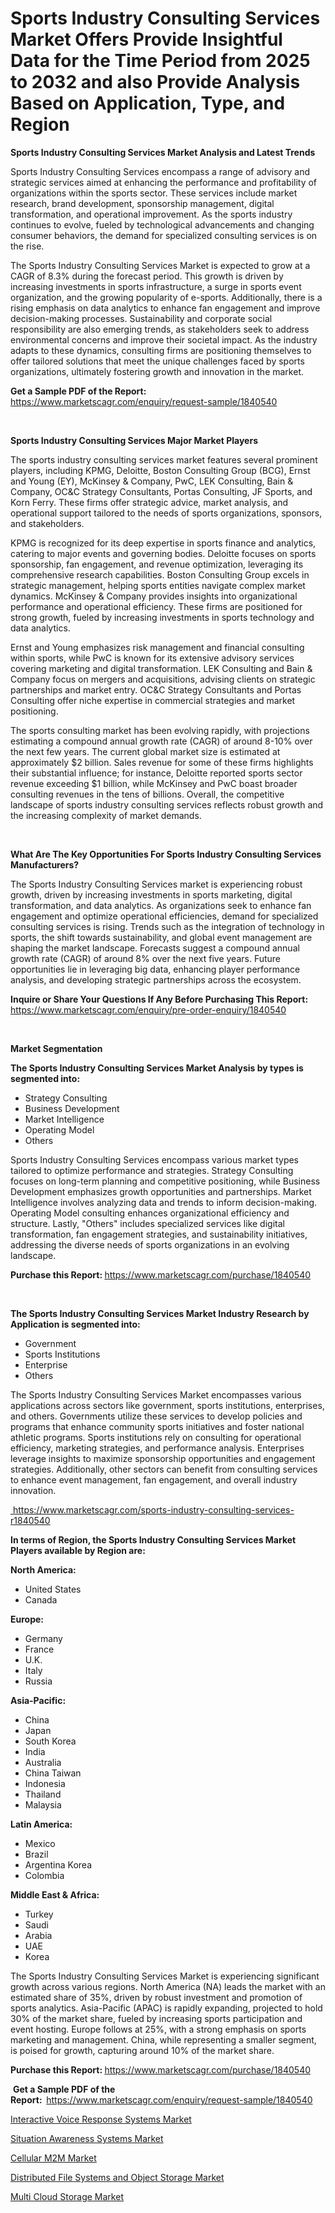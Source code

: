 <p><h1>Sports Industry Consulting Services Market Offers Provide Insightful Data for the Time Period from 2025 to 2032 and also Provide Analysis Based on Application, Type, and Region</h1></p><p><strong>Sports Industry Consulting Services Market Analysis and Latest Trends</strong></p>
<p><p>Sports Industry Consulting Services encompass a range of advisory and strategic services aimed at enhancing the performance and profitability of organizations within the sports sector. These services include market research, brand development, sponsorship management, digital transformation, and operational improvement. As the sports industry continues to evolve, fueled by technological advancements and changing consumer behaviors, the demand for specialized consulting services is on the rise.</p><p>The Sports Industry Consulting Services Market is expected to grow at a CAGR of 8.3% during the forecast period. This growth is driven by increasing investments in sports infrastructure, a surge in sports event organization, and the growing popularity of e-sports. Additionally, there is a rising emphasis on data analytics to enhance fan engagement and improve decision-making processes. Sustainability and corporate social responsibility are also emerging trends, as stakeholders seek to address environmental concerns and improve their societal impact. As the industry adapts to these dynamics, consulting firms are positioning themselves to offer tailored solutions that meet the unique challenges faced by sports organizations, ultimately fostering growth and innovation in the market.</p></p>
<p><strong>Get a Sample PDF of the Report:&nbsp;</strong> <a href="https://www.marketscagr.com/enquiry/request-sample/1840540?utm_campaign=1869&utm_medium=2&utm_source=Github&utm_content=ia&utm_term=11032025&utm_id=sports-industry-consulting-services">https://www.marketscagr.com/enquiry/request-sample/1840540</a></p>
<p>&nbsp;</p>
<p><strong>Sports Industry Consulting Services Major Market Players</strong></p>
<p><p>The sports industry consulting services market features several prominent players, including KPMG, Deloitte, Boston Consulting Group (BCG), Ernst and Young (EY), McKinsey & Company, PwC, LEK Consulting, Bain & Company, OC&C Strategy Consultants, Portas Consulting, JF Sports, and Korn Ferry. These firms offer strategic advice, market analysis, and operational support tailored to the needs of sports organizations, sponsors, and stakeholders.</p><p>KPMG is recognized for its deep expertise in sports finance and analytics, catering to major events and governing bodies. Deloitte focuses on sports sponsorship, fan engagement, and revenue optimization, leveraging its comprehensive research capabilities. Boston Consulting Group excels in strategic management, helping sports entities navigate complex market dynamics. McKinsey & Company provides insights into organizational performance and operational efficiency. These firms are positioned for strong growth, fueled by increasing investments in sports technology and data analytics.</p><p>Ernst and Young emphasizes risk management and financial consulting within sports, while PwC is known for its extensive advisory services covering marketing and digital transformation. LEK Consulting and Bain & Company focus on mergers and acquisitions, advising clients on strategic partnerships and market entry. OC&C Strategy Consultants and Portas Consulting offer niche expertise in commercial strategies and market positioning.</p><p>The sports consulting market has been evolving rapidly, with projections estimating a compound annual growth rate (CAGR) of around 8-10% over the next few years. The current global market size is estimated at approximately $2 billion. Sales revenue for some of these firms highlights their substantial influence; for instance, Deloitte reported sports sector revenue exceeding $1 billion, while McKinsey and PwC boast broader consulting revenues in the tens of billions. Overall, the competitive landscape of sports industry consulting services reflects robust growth and the increasing complexity of market demands.</p></p>
<p>&nbsp;</p>
<p><strong>What Are The Key Opportunities For Sports Industry Consulting Services Manufacturers?</strong></p>
<p><p>The Sports Industry Consulting Services market is experiencing robust growth, driven by increasing investments in sports marketing, digital transformation, and data analytics. As organizations seek to enhance fan engagement and optimize operational efficiencies, demand for specialized consulting services is rising. Trends such as the integration of technology in sports, the shift towards sustainability, and global event management are shaping the market landscape. Forecasts suggest a compound annual growth rate (CAGR) of around 8% over the next five years. Future opportunities lie in leveraging big data, enhancing player performance analysis, and developing strategic partnerships across the ecosystem.</p></p>
<p><strong>Inquire or Share Your Questions If Any Before Purchasing This Report:</strong> <a href="https://www.marketscagr.com/enquiry/pre-order-enquiry/1840540?utm_campaign=1869&utm_medium=2&utm_source=Github&utm_content=ia&utm_term=11032025&utm_id=sports-industry-consulting-services">https://www.marketscagr.com/enquiry/pre-order-enquiry/1840540</a></p>
<p>&nbsp;</p>
<p><strong>Market Segmentation</strong></p>
<p><strong>The Sports Industry Consulting Services Market Analysis by types is segmented into:</strong></p>
<p><ul><li>Strategy Consulting</li><li>Business Development</li><li>Market Intelligence</li><li>Operating Model</li><li>Others</li></ul></p>
<p><p>Sports Industry Consulting Services encompass various market types tailored to optimize performance and strategies. Strategy Consulting focuses on long-term planning and competitive positioning, while Business Development emphasizes growth opportunities and partnerships. Market Intelligence involves analyzing data and trends to inform decision-making. Operating Model consulting enhances organizational efficiency and structure. Lastly, "Others" includes specialized services like digital transformation, fan engagement strategies, and sustainability initiatives, addressing the diverse needs of sports organizations in an evolving landscape.</p></p>
<p><strong>Purchase this Report:&nbsp;</strong><a href="https://www.marketscagr.com/purchase/1840540?utm_campaign=1869&utm_medium=2&utm_source=Github&utm_content=ia&utm_term=11032025&utm_id=sports-industry-consulting-services">https://www.marketscagr.com/purchase/1840540</a></p>
<p>&nbsp;</p>
<p><strong>The Sports Industry Consulting Services Market Industry Research by Application is segmented into:</strong></p>
<p><ul><li>Government</li><li>Sports Institutions</li><li>Enterprise</li><li>Others</li></ul></p>
<p><p>The Sports Industry Consulting Services Market encompasses various applications across sectors like government, sports institutions, enterprises, and others. Governments utilize these services to develop policies and programs that enhance community sports initiatives and foster national athletic programs. Sports institutions rely on consulting for operational efficiency, marketing strategies, and performance analysis. Enterprises leverage insights to maximize sponsorship opportunities and engagement strategies. Additionally, other sectors can benefit from consulting services to enhance event management, fan engagement, and overall industry innovation.</p></p>
<p><a href="https://www.marketscagr.com/sports-industry-consulting-services-r1840540?utm_campaign=1869&utm_medium=2&utm_source=Github&utm_content=ia&utm_term=11032025&utm_id=sports-industry-consulting-services">&nbsp;https://www.marketscagr.com/sports-industry-consulting-services-r1840540</a></p>
<p><strong>In terms of Region, the Sports Industry Consulting Services Market Players available by Region are:</strong></p>
<p>
    <p> <strong> North America: </strong>
        <ul>
            <li>United States</li>
            <li>Canada</li>
        </ul>
        </p> 
    <p> <strong> Europe: </strong>
        <ul>
            <li>Germany</li>
            <li>France</li>
            <li>U.K.</li>
            <li>Italy</li>
            <li>Russia</li>
        </ul>
        </p> 
    <p> <strong> Asia-Pacific: </strong>
        <ul>
            <li>China</li>
            <li>Japan</li>
            <li>South Korea</li>
            <li>India</li>
            <li>Australia</li>
            <li>China Taiwan</li>
            <li>Indonesia</li>
            <li>Thailand</li>
            <li>Malaysia</li>
        </ul>
        </p> 
    <p> <strong> Latin America: </strong>
        <ul>
            <li>Mexico</li>
            <li>Brazil</li>
            <li>Argentina Korea</li>
            <li>Colombia</li>
        </ul>
        </p> 
    <p> <strong> Middle East & Africa: </strong>
        <ul>
            <li>Turkey</li>
            <li>Saudi</li>
            <li>Arabia</li>
            <li>UAE</li>
            <li>Korea</li>
        </ul>
    </p>
    </p>
<p><p>The Sports Industry Consulting Services Market is experiencing significant growth across various regions. North America (NA) leads the market with an estimated share of 35%, driven by robust investment and promotion of sports analytics. Asia-Pacific (APAC) is rapidly expanding, projected to hold 30% of the market share, fueled by increasing sports participation and event hosting. Europe follows at 25%, with a strong emphasis on sports marketing and management. China, while representing a smaller segment, is poised for growth, capturing around 10% of the market share.</p></p>
<p><strong>Purchase this Report: </strong><a href="https://www.marketscagr.com/purchase/1840540?utm_campaign=1869&utm_medium=2&utm_source=Github&utm_content=ia&utm_term=11032025&utm_id=sports-industry-consulting-services">https://www.marketscagr.com/purchase/1840540</a></p>
<p>&nbsp;<strong>Get a Sample PDF of the Report:&nbsp;&nbsp;</strong><a href="https://www.marketscagr.com/enquiry/request-sample/1840540?utm_campaign=1869&utm_medium=2&utm_source=Github&utm_content=ia&utm_term=11032025&utm_id=sports-industry-consulting-services">https://www.marketscagr.com/enquiry/request-sample/1840540</a></p>
<p><strong></strong></p>
<p><p><a href="https://github.com/filinjaic7/Market-Research-Report-List-1/blob/main/interactive-voice-response-systems-market.md?utm_campaign=1869&utm_medium=2&utm_source=Github&utm_content=ia&utm_term=11032025&utm_id=sports-industry-consulting-services">Interactive Voice Response Systems Market</a></p><p><a href="https://github.com/rocicbenton/Market-Research-Report-List-1/blob/main/situation-awareness-systems-market.md?utm_campaign=1869&utm_medium=2&utm_source=Github&utm_content=ia&utm_term=11032025&utm_id=sports-industry-consulting-services">Situation Awareness Systems Market</a></p><p><a href="https://github.com/pockettifere14/Market-Research-Report-List-1/blob/main/cellular-m2m-market.md?utm_campaign=1869&utm_medium=2&utm_source=Github&utm_content=ia&utm_term=11032025&utm_id=sports-industry-consulting-services">Cellular M2M Market</a></p><p><a href="https://github.com/reeseberro3j/Market-Research-Report-List-1/blob/main/distributed-file-systems-and-object-storage-market.md?utm_campaign=1869&utm_medium=2&utm_source=Github&utm_content=ia&utm_term=11032025&utm_id=sports-industry-consulting-services">Distributed File Systems and Object Storage Market</a></p><p><a href="https://github.com/billejuman43/Market-Research-Report-List-1/blob/main/multi-cloud-storage-market.md?utm_campaign=1869&utm_medium=2&utm_source=Github&utm_content=ia&utm_term=11032025&utm_id=sports-industry-consulting-services">Multi Cloud Storage Market</a></p></p>